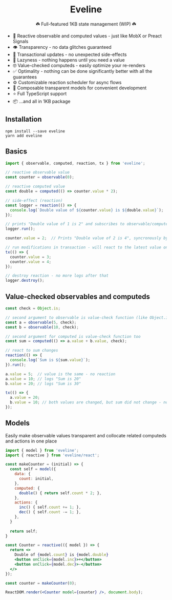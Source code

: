 <h1 align="center">Eveline</h1>

<p align="center">☘️ Full-featured 1KB state management (WIP) ☘️</p>

* 🚀 Reactive observable and computed values - just like MobX or Preact Signals
* 👁 Transparency - no data glitches guaranteed
* 🔄 Transactional updates - no unexpected side-effects
* 🙈 Lazyness - nothing happens until you need a value
* 🤓 Value-checked computeds - easily optimize your re-renders
* ✅ Optimality - nothing can be done significantly better with all the guarantees
* ⚙️ Customizable reaction scheduler for async flows
* 🥏 Composable transparent models for convenient development
* ⭐️ Full TypeScript support 
* 📦 ...and all in 1KB package

## Installation
```
npm install --save eveline
yarn add eveline
```

## Basics
```jsx
import { observable, computed, reaction, tx } from 'eveline';

// reactive observable value
const counter = observable(0);

// reactive computed value
const double = computed(() => counter.value * 2);

// side-effect (reaction)
const logger = reaction(() => {
  console.log(`Double value of ${counter.value} is ${double.value}`);
});

// prints "Double value of 1 is 2" and subscribes to observable/computed changes
logger.run();

counter.value = 2;  // Prints "Double value of 2 is 4", syncronously by default

// run modifications in transaction - will react to the latest value only
tx(() => {
  counter.value = 3;
  counter.value = 4;
});

// destroy reaction - no more logs after that
logger.destroy();
```

## Value-checked observables and computeds
```jsx
const check = Object.is;

// second argument to observable is value-check function (like Object.is)
const a = observable(5, check);
const b = observable(10, check);

// second argument for computed is value-check function too
const sum = computed(() => a.value + b.value, check);

// react to sum changes
reaction(() => {
  console.log(`Sum is ${sum.value}`);
}).run();

a.value = 5;  // value is the same - no reaction
a.value = 10; // logs "Sum is 20"
b.value = 20; // logs "Sum is 30"

tx(() => {
  a.value = 20;
  b.value = 10; // both values are changed, but sum did not change - no logs here
});
```

## Models

Easily make observable values transparent and collocate related computeds and actions in one place

```jsx
import { model } from 'eveline';
import { reactive } from 'eveline/react';

const makeCounter = (initial) => {
  const self = model({
    data: {
      count: initial,
    },
    computed: {
      double() { return self.count * 2; },
    },
    actions: {
      inc() { self.count += 1; },
      dec() { self.count -= 1; },
    },
  }
  
  return self;
}

const Counter = reactive(({ model }) => {
  return <>
    Double of {model.count} is {model.double}
    <button onClick={model.inc}>+</button>
    <button onClick={model.dec}>-</button>
  </>
});

const counter = makeCounter(0);

ReactDOM.render(<Counter model={counter} />, document.body);
```
